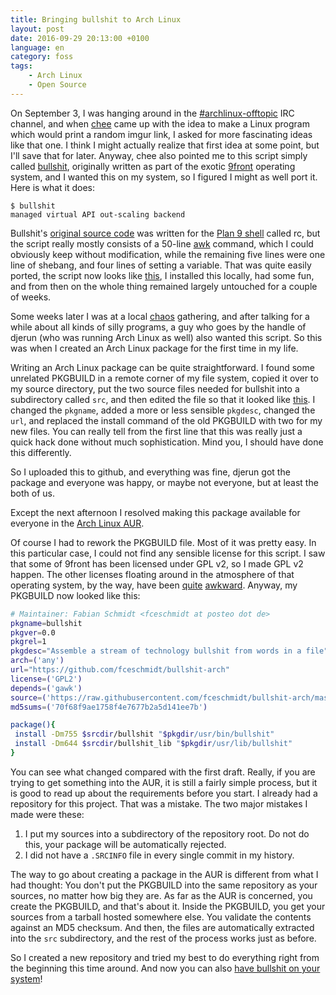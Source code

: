 ```yaml
---
title: Bringing bullshit to Arch Linux
layout: post
date: 2016-09-29 20:13:00 +0100
language: en
category: foss
tags:
    - Arch Linux
    - Open Source
---
```

On September 3, I was hanging around in the [\#archlinux-offtopic][irc-archlinux-offtopic] IRC channel, and when [chee][github-chee] came up with the idea to make a Linux program which would print a random imgur link, I asked for more fascinating ideas like that one. I think I might actually realize that first idea at some point, but I'll save that for later. Anyway, chee also pointed me to this script simply called [bullshit][man-bullshit], originally written as part of the exotic [9front][9front-homepage] operating system, and I wanted this on my system, so I figured I might as well port it. Here is what it does:

```
$ bullshit
managed virtual API out-scaling backend
```

Bullshit's [original source code][githubusercontent-rc/bin/bullshit] was written for the [Plan 9 shell][man-rc] called rc, but the script really mostly consists of a 50-line [awk][man-awk] command, which I could obviously keep without modification, while the remaining five lines were one line of shebang, and four lines of setting a variable. That was quite easily ported, the script now looks like [this][githubusercontent-sh/bin/bullshit], I installed this locally, had some fun, and from then on the whole thing remained largely untouched for a couple of weeks.

Some weeks later I was at a local [chaos][ccc] gathering, and after talking for a while about all kinds of silly programs, a guy who goes by the handle of djerun (who was running Arch Linux as well) also wanted this script. So this was when I created an Arch Linux package for the first time in my life.

Writing an Arch Linux package can be quite straightforward. I found some unrelated PKGBUILD in a remote corner of my file system, copied it over to my source directory, put the two source files needed for bullshit into a subdirectory called `src`, and then edited the file so that it looked like [this][githubusercontent-old-PKGBUILD]. I changed the `pkgname`, added a more or less sensible `pkgdesc`, changed the `url`, and replaced the install command of the old PKGBUILD with two for my new files. You can really tell from the first line that this was really just a quick hack done without much sophistication. Mind you, I should have done this differently.

So I uploaded this to github, and everything was fine, djerun got the package and everyone was happy, or maybe not everyone, but at least the both of us.

Except the next afternoon I resolved making this package available for everyone in the [Arch Linux AUR][aur].

Of course I had to rework the PKGBUILD file. Most of it was pretty easy. In this particular case, I could not find any sensible license for this script. I saw that some of 9front has been licensed under GPL v2, so I made GPL v2 happen. The other licenses floating around in the atmosphere of that operating system, by the way, have been [quite][plan9-stallman] [awkward][lucent-ycombinator]. Anyway, my PKGBUILD now looked like this:

```sh
# Maintainer: Fabian Schmidt <fceschmidt at posteo dot de>
pkgname=bullshit
pkgver=0.0
pkgrel=1
pkgdesc="Assemble a stream of technology bullshit from words in a file"
arch=('any')
url="https://github.com/fceschmidt/bullshit-arch"
license=('GPL2')
depends=('gawk')
source=('https://raw.githubusercontent.com/fceschmidt/bullshit-arch/master/src/bullshit.tar.gz')
md5sums=('70f68f9ae1758f4e7677b2a5d141ee7b')

package(){
 install -Dm755 $srcdir/bullshit "$pkgdir/usr/bin/bullshit"
 install -Dm644 $srcdir/bullshit_lib "$pkgdir/usr/lib/bullshit"
}
```

You can see what changed compared with the first draft. Really, if you are trying to get something into the AUR, it is still a fairly simple process, but it is good to read up about the requirements before you start. I already had a repository for this project. That was a mistake. The two major mistakes I made were these:

1. I put my sources into a subdirectory of the repository root. Do not do this, your package will be automatically rejected.
2. I did not have a `.SRCINFO` file in every single commit in my history.

The way to go about creating a package in the AUR is different from what I had thought: You don't put the PKGBUILD into the same repository as your sources, no matter how big they are. As far as the AUR is concerned, you create the PKGBUILD, and that's about it. Inside the PKGBUILD, you get your sources from a tarball hosted somewhere else. You validate the contents against an MD5 checksum. And then, the files are automatically extracted into the `src` subdirectory, and the rest of the process works just as before.

So I created a new repository and tried my best to do everything right from the beginning this time around. And now you can also [have bullshit on your system][aur-bullshit]!

[irc-archlinux-offtopic]: irc://chat.freenode.net/archlinux-offtopic
[github-chee]: https://github.com/chee
[man-bullshit]: http://man.9front.org/1/bullshit
[9front-homepage]: http://9front.org/
[githubusercontent-rc/bin/bullshit]: https://raw.githubusercontent.com/enukane/9front-work/master/rc/bin/bullshit
[man-rc]: http://man.9front.org/1/rc
[man-awk]: http://man.9front.org/1/awk
[githubusercontent-sh/bin/bullshit]: https://raw.githubusercontent.com/fceschmidt/bullshit-arch/master/src/bullshit
[githubusercontent-old-PKGBUILD]: https://raw.githubusercontent.com/fceschmidt/bullshit-arch/48c55e2994a873f60fa392761483210733175bfc/PKGBUILD
[aur]: https://aur.archlinux.org/
[plan9-stallman]: http://www.linuxtoday.com/developer/2000070200704OPLFSW
[lucent-ycombinator]: https://news.ycombinator.com/item?id=7232042
[aur-bullshit]: https://aur.archlinux.org/packages/bullshit/
[ccc]: https://www.ccc.de/en/
